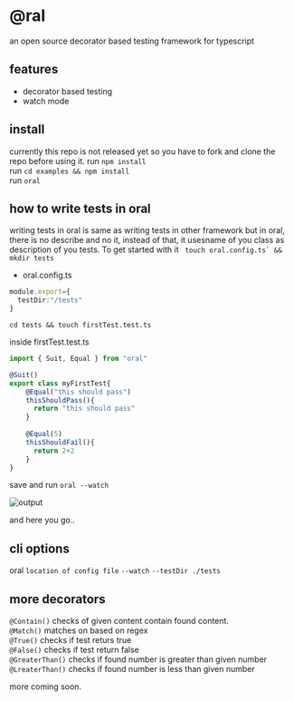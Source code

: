# @ral
an open source decorator based testing framework for typescript

## features
- decorator based testing
- watch mode

## install
currently this repo is not released yet so you have to fork and clone the repo before using it.
run `npm install` <br>
run `cd examples && npm install` <br>
run `oral` <br>

## how to write tests in oral
writing tests in oral is same as writing tests in other framework but in oral, there is no describe and no it, instead of that, it usesname of you class as description of you tests. To get started with it 
``` touch oral.config.ts` && mkdir tests```

- oral.config.ts
``` typescript
module.export={
  testDir:"/tests"
}
```

``` cd tests && touch firstTest.test.ts ```

inside firstTest.test.ts
``` typescript
import { Suit, Equal } from "oral"

@Suit()
export class myFirstTest{
    @Equal("this should pass")
    thisShouldPass(){
      return "this should pass"
    }
    
    @Equal(5)
    thisShouldFail(){
      return 2+2
    }
}
```
save and run
``` oral --watch ```

![output](https://github.com/tanay-pingalkar/oral/blob/main/Screenshot%20from%202021-05-03%2017-25-42.png)

and here you go..

## cli options
oral `location of config file` `--watch` `--testDir ./tests`

## more decorators
`@Contain()` checks of given content contain found content. <br>
`@Match()` matches on based on regex <br>
`@True()` checks if test returs true <br>
`@False()` checks if test return false <br>
`@GreaterThan()` checks if found number is greater than given number <br>
`@LreaterThan()` checks if found number is less than given number <br>



more coming soon.

